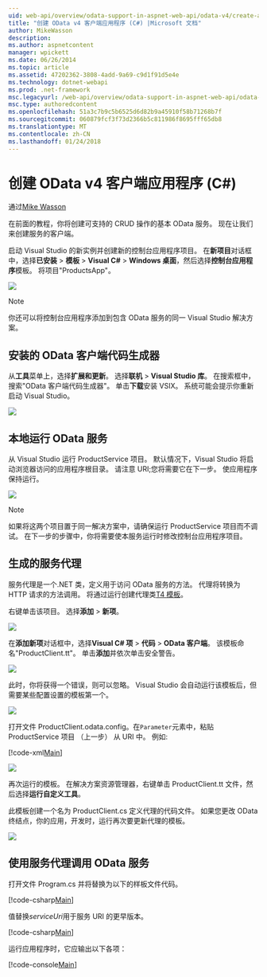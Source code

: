 ```yaml
---
uid: web-api/overview/odata-support-in-aspnet-web-api/odata-v4/create-an-odata-v4-client-app
title: "创建 OData v4 客户端应用程序 (C#) |Microsoft 文档"
author: MikeWasson
description: 
ms.author: aspnetcontent
manager: wpickett
ms.date: 06/26/2014
ms.topic: article
ms.assetid: 47202362-3808-4add-9a69-c9d1f91d5e4e
ms.technology: dotnet-webapi
ms.prod: .net-framework
msc.legacyurl: /web-api/overview/odata-support-in-aspnet-web-api/odata-v4/create-an-odata-v4-client-app
msc.type: authoredcontent
ms.openlocfilehash: 51a3c7b9c5b6525d6d82b9a45910f58b71268b7f
ms.sourcegitcommit: 060879fcf3f73d2366b5c811986f8695fff65db8
ms.translationtype: MT
ms.contentlocale: zh-CN
ms.lasthandoff: 01/24/2018
---
```

<a name="create-an-odata-v4-client-app-c"></a>创建 OData v4 客户端应用程序 (C#)
====================
通过[Mike Wasson](https://github.com/MikeWasson)

在前面的教程，你将创建可支持的 CRUD 操作的基本 OData 服务。 现在让我们来创建服务的客户端。

启动 Visual Studio 的新实例并创建新的控制台应用程序项目。 在**新项目**对话框中，选择**已安装** &gt; **模板** &gt; **Visual C#** &gt; **Windows 桌面**，然后选择**控制台应用程序**模板。 将项目&quot;ProductsApp&quot;。

![](create-an-odata-v4-client-app/_static/image1.png)

> [!NOTE]
> 你还可以将控制台应用程序添加到包含 OData 服务的同一 Visual Studio 解决方案。


## <a name="install-the-odata-client-code-generator"></a>安装的 OData 客户端代码生成器

从**工具**菜单上，选择**扩展和更新**。 选择**联机** &gt; **Visual Studio 库**。 在搜索框中，搜索&quot;OData 客户端代码生成器&quot;。 单击**下载**安装 VSIX。 系统可能会提示你重新启动 Visual Studio。

[![](create-an-odata-v4-client-app/_static/image3.png)](create-an-odata-v4-client-app/_static/image2.png)

## <a name="run-the-odata-service-locally"></a>本地运行 OData 服务

从 Visual Studio 运行 ProductService 项目。 默认情况下，Visual Studio 将启动浏览器访问的应用程序根目录。 请注意 URI;您将需要它在下一步。 使应用程序保持运行。

![](create-an-odata-v4-client-app/_static/image4.png)

> [!NOTE]
> 如果将这两个项目置于同一解决方案中，请确保运行 ProductService 项目而不调试。 在下一步的步骤中，你将需要使本服务运行时修改控制台应用程序项目。


## <a name="generate-the-service-proxy"></a>生成的服务代理

服务代理是一个.NET 类，定义用于访问 OData 服务的方法。 代理将转换为 HTTP 请求的方法调用。 将通过运行创建代理类[T4 模板](https://msdn.microsoft.com/library/bb126445.aspx)。

右键单击该项目。 选择**添加** &gt; **新项**。

![](create-an-odata-v4-client-app/_static/image5.png)

在**添加新项**对话框中，选择**Visual C# 项** &gt; **代码** &gt; **OData 客户端**。 该模板命名&quot;ProductClient.tt&quot;。 单击**添加**并依次单击安全警告。

[![](create-an-odata-v4-client-app/_static/image7.png)](create-an-odata-v4-client-app/_static/image6.png)

此时，你将获得一个错误，则可以忽略。 Visual Studio 会自动运行该模板后，但需要某些配置设置的模板第一个。

[![](create-an-odata-v4-client-app/_static/image9.png)](create-an-odata-v4-client-app/_static/image8.png)

打开文件 ProductClient.odata.config。在`Parameter`元素中，粘贴 ProductService 项目 （上一步） 从 URI 中。 例如:

[!code-xml[Main](create-an-odata-v4-client-app/samples/sample1.xml)]

[![](create-an-odata-v4-client-app/_static/image11.png)](create-an-odata-v4-client-app/_static/image10.png)

再次运行的模板。 在解决方案资源管理器，右键单击 ProductClient.tt 文件，然后选择**运行自定义工具**。

此模板创建一个名为 ProductClient.cs 定义代理的代码文件。 如果您更改 OData 终结点，你的应用，开发时，运行再次要更新代理的模板。

![](create-an-odata-v4-client-app/_static/image12.png)

## <a name="use-the-service-proxy-to-call-the-odata-service"></a>使用服务代理调用 OData 服务

打开文件 Program.cs 并将替换为以下的样板文件代码。

[!code-csharp[Main](create-an-odata-v4-client-app/samples/sample2.cs)]

值替换*serviceUri*用于服务 URI 的更早版本。

[!code-csharp[Main](create-an-odata-v4-client-app/samples/sample3.cs)]

运行应用程序时，它应输出以下各项：

[!code-console[Main](create-an-odata-v4-client-app/samples/sample4.cmd)]
